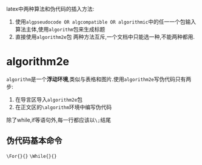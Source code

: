 latex中两种算法和伪代码的插入方法:
1. 使用`algpseudocode OR algcompatible OR algorithmic`中的任一一个包输入算法主体,使用`algorithm`包来生成标题
2. 直接使用`algorithm2e`包
两种方法互斥,一个文档中只能选一种,不能两种都用.

# algorithm2e
`algorithm`是一个**浮动环境**,类似与表格和图片.使用`algorithm2e`写伪代码只有两步:
1. 在导言区导入`algorithm2e`包
2. 在正文区的`\algorithm`环境中编写伪代码

除了while,if等语句外,每一行都应该以`\;`结尾
## 伪代码基本命令

`\For{}{}`
`\While{}{}`
